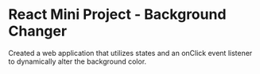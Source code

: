 # React Mini Project - Background Changer

Created a web application that utilizes states and an onClick event listener to dynamically alter the background color.

